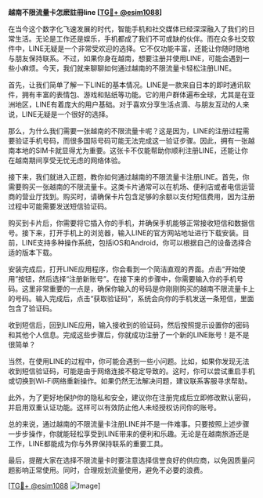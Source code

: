 **越南不限流量卡怎麽註冊line [[TG💪+ @esim1088](https://t.me/s/esim1088)]**

在当今这个数字化飞速发展的时代，智能手机和社交媒体已经深深融入了我们的日常生活。无论是工作还是娱乐，手机都成了我们不可或缺的伙伴。而在众多社交软件中，LINE无疑是一个非常受欢迎的选择。它不仅功能丰富，还能让你随时随地与朋友保持联系。不过，如果你身在越南，想要注册并使用LINE，可能会遇到一些小麻烦。今天，我们就来聊聊如何通过越南的不限流量卡轻松注册LINE。

首先，让我们简单了解一下LINE的基本情况。LINE是一款来自日本的即时通讯软件，拥有丰富的表情包、游戏和贴纸等功能。它的用户群体遍布全球，尤其是在亚洲地区，LINE有着庞大的用户基础。对于喜欢分享生活点滴、与朋友互动的人来说，LINE无疑是一个很好的选择。

那么，为什么我们需要一张越南的不限流量卡呢？这是因为，LINE的注册过程需要验证手机号码，而很多国际号码可能无法完成这一验证步骤。因此，拥有一张越南本地的SIM卡就显得尤为重要。这张卡不仅能帮助你顺利注册LINE，还能让你在越南期间享受无忧无虑的网络体验。

接下来，我们就进入正题，教你如何通过越南的不限流量卡注册LINE。首先，你需要购买一张越南的不限流量卡。这类卡片通常可以在机场、便利店或者电信运营商的营业厅找到。购买时，请确保卡片包含足够的余额以支付短信费用，因为注册过程中可能需要发送短信验证码。

购买到卡片后，你需要将它插入你的手机，并确保手机能够正常接收短信和数据信号。接下来，打开手机上的浏览器，输入LINE的官方网站地址进行下载安装。目前，LINE支持多种操作系统，包括iOS和Android，你可以根据自己的设备选择合适的版本下载。

安装完成后，打开LINE应用程序，你会看到一个简洁直观的界面。点击“开始使用”按钮，然后选择“注册新账号”。在接下来的步骤中，你需要输入你的手机号码。这里非常重要的一点是，确保你输入的号码是你刚刚购买的越南不限流量卡上的号码。输入完成后，点击“获取验证码”，系统会向你的手机发送一条短信，里面包含了验证码。

收到短信后，回到LINE应用，输入接收到的验证码，然后按照提示设置你的密码和其他个人信息。完成这些步骤后，你就成功注册了一个新的LINE账号！是不是很简单？

当然，在使用LINE的过程中，你可能会遇到一些小问题。比如，如果你发现无法收到短信验证码，可能是由于网络连接不稳定导致的。这时，你可以尝试重启手机或切换到Wi-Fi网络重新操作。如果仍然无法解决问题，建议联系客服寻求帮助。

此外，为了更好地保护你的隐私和安全，建议你在注册完成后立即修改默认密码，并启用双重认证功能。这样可以有效防止他人未经授权访问你的账号。

总的来说，通过越南的不限流量卡注册LINE并不是一件难事。只要按照上述步骤一步步操作，你就能轻松享受到LINE带来的便利和乐趣。无论是在越南旅游还是工作，LINE都能成为你与外界保持联系的重要工具。

最后，提醒大家在选择不限流量卡时要注意选择信誉良好的供应商，以免因质量问题影响正常使用。同时，合理规划流量使用，避免不必要的浪费。

[[TG💪+ @esim1088](https://t.me/s/esim1088) ![Image](https://i.postimg.cc/4NQfJmqS/Snipaste-2025-05-13-00-14-12.png)]
